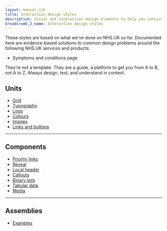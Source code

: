 ```yaml
---
layout: manual.njk
title: Interaction design styles
description: Visual and interaction design elements to help you consistently design NHS.UK services and products.
breadcrumb_2_name: Interaction design styles
---
```


These styles are based on what we’ve done on NHS.UK so far. Documented here are evidence-based solutions to common design problems around the following NHS.UK services and products:

* Symptoms and conditions page

They’re not a template. They are a guide, a platform to get you from A to B, not A to Z. Always design, test, and understand in context.

## Units

* [Grid](design-units-grid.html)
* [Typography](design-units-typography.html)
* [Logo](design-units-logo.html)
* [Colours](design-units-colours.html)
* [Images](design-units-images.html)
* [Links and buttons](design-units-links-and-buttons.html)

---

## Components

* [Priority links](design-components-priority-links.html)
* [Reveal](design-components-reveal.html)
* [Local header](design-components-local-header.html)
* [Callouts](design-components-callouts.html)
* [Binary lists](design-components-binary-lists.html)
* [Tabular data](design-components-tabular-data.html)
* [Media](design-components-media.html)

---

## Assemblies

* [Examples](design-assemblies-examples.html)
